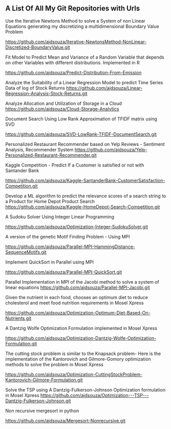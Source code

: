 A List Of All My Git Repositories with Urls
-------------------------------------------


Use the Iterative Newtons Method to solve a System of non Linear Equations generating my discretizing a multidimensional Boundary Value Problem 

https://github.com/ajdsouza/Iterative-NewtonsMethod-NonLinear-Discretized-BoundaryValue.git




Fit Model to Predict Mean and Variance of a Random Variable that depends on other Variables with different distributions. Implemented in R 

https://github.com/ajdsouza/Predict-Distribution-From-Emission




Analyze the Suitability of a Linear Regression Model to predict Time Series Data of log of Stock Returns 
https://github.com/ajdsouza/Linear-Regression-Analysis-Stock-Returns.git


Analyze Allocation and Utilization of Storage in a Cloud
https://github.com/ajdsouza/Cloud-Storage-Analytics



Document Search Using Low Rank Approximation of TFIDF matrix using SVD 

https://github.com/ajdsouza/SVD-LowRank-TFIDF-DocumentSearch.git



Personalized Restaurant Recommender based on Yelp Reviews - Sentiment Analysis, Recommender System
https://github.com/ajdsouza/Yelp-Personalized-Restaurant-Recommender.git


Kaggle Competition - Predict If a Customer is satisfied or not with Santander Bank

https://github.com/ajdsouza/Kaggle-SantanderBank-CustomerSatisfaction-Competition.git



Develop a ML algorithm to predict the relevance scores of a search string to a Product for Home Depot Product Search
https://github.com/ajdsouza/Kaggle-HomeDepot-Search-Competition.git



A Sudoku Solver Using Integer Linear Programming

https://github.com/ajdsouza/Optimization-Integer-SudokuSolver.git



A version of the genetic Motif Finding Problem - Using MPI

https://github.com/ajdsouza/Parallel-MPI-HammingDistance-SequenceMotifs.git




Implement QuickSort in Parallel using MPI

https://github.com/ajdsouza/Parallel-MPI-QuickSort.git




Parallel Implementation in MPI of the Jacobi method to solve a system of linear equations
https://github.com/ajdsouza/Parallel-MPI-Jacobi.git


Given the nutrient in each food, chooses an optimum diet to reduce cholesterol and meet food nutrition requirements in Mosel Xpress

https://github.com/ajdsouza/Optimization-Optimum-Diet-Based-On-Nutrients.git




A Dantzig Wolfe Optimization Formulation  implemented in Mosel Xpress

https://github.com/ajdsouza/Optimization-Dantzig-Wolfe-Optimization-Formulation.git




The cutting stock problem is similar to the Knapsack problem- Here is the implementation of the Kantorovich and Gilmore-Gomory optimization methods to solve the problem in Mosel Xpress

https://github.com/ajdsouza/Optimization-CuttingStockProblem-Kantorovich-Gilmore-Formulation.git




Solve the TSP using A Dantzig-Fulkerson-Johnson Optimization formulation in Mosel Xpress
https://github.com/ajdsouza/Optimization---TSP---Dantzig-Fulkerson-Johnson.git



Non recursive mergesort in python

https://github.com/ajdsouza/Mergesort-Nonrecursive.git
